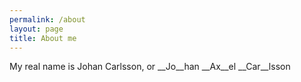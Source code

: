```yaml
---
permalink: /about
layout: page
title: About me
---
```


My real name is Johan Carlsson, or __Jo__han __Ax__el __Car__lsson
